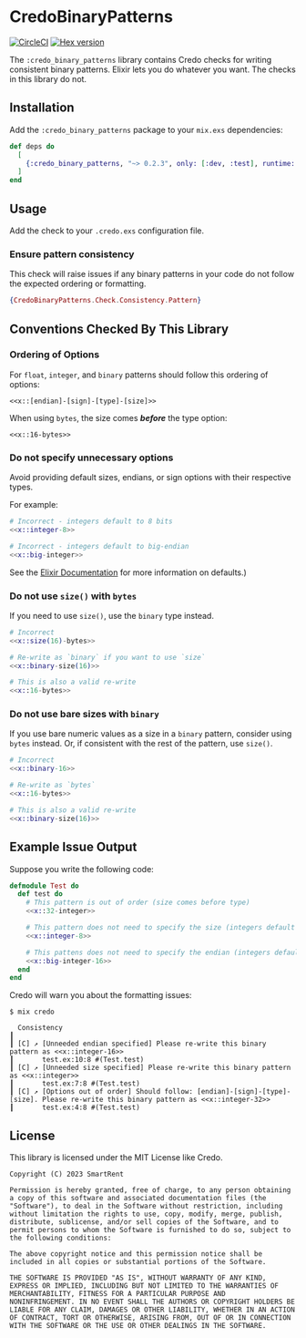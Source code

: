 # CredoBinaryPatterns

[![CircleCI](https://circleci.com/gh/smartrent/credo_binary_patterns.svg?style=svg)](https://circleci.com/gh/smartrent/credo_binary_patterns)
[![Hex version](https://img.shields.io/hexpm/v/credo_binary_patterns.svg "Hex version")](https://hex.pm/packages/credo_binary_patterns)

The `:credo_binary_patterns` library contains Credo checks for
writing consistent binary patterns. Elixir lets you do whatever you want.
The checks in this library do not.

## Installation

Add the `:credo_binary_patterns` package to your `mix.exs` dependencies:

```elixir
def deps do
  [
    {:credo_binary_patterns, "~> 0.2.3", only: [:dev, :test], runtime: false}
  ]
end
```

## Usage

Add the check to your `.credo.exs` configuration file.

### Ensure pattern consistency

This check will raise issues if any binary patterns in your code do not follow the expected ordering or formatting.

```elixir
{CredoBinaryPatterns.Check.Consistency.Pattern}
```

## Conventions Checked By This Library

### Ordering of Options

For `float`, `integer`, and `binary` patterns should follow this ordering of options:

```
<<x::[endian]-[sign]-[type]-[size]>>
```

When using `bytes`, the size comes **_before_** the type option:

```
<<x::16-bytes>>
```

### Do not specify unnecessary options

Avoid providing default sizes, endians, or sign options with their respective types.

For example:

```elixir
# Incorrect - integers default to 8 bits
<<x::integer-8>>

# Incorrect - integers default to big-endian
<<x::big-integer>>
```

See the [Elixir Documentation](https://hexdocs.pm/elixir/1.13.4/Kernel.SpecialForms.html#%3C%3C%3E%3E/1-types) for more information on defaults.)

### Do not use `size()` with `bytes`

If you need to use `size()`, use the `binary` type instead.

```elixir
# Incorrect
<<x::size(16)-bytes>>

# Re-write as `binary` if you want to use `size`
<<x::binary-size(16)>>

# This is also a valid re-write
<<x::16-bytes>>
```

### Do not use bare sizes with `binary`

If you use bare numeric values as a size in a `binary` pattern, consider using `bytes` instead. Or, if consistent with the rest of the pattern, use `size()`.
```elixir
# Incorrect
<<x::binary-16>>

# Re-write as `bytes`
<<x::16-bytes>>

# This is also a valid re-write
<<x::binary-size(16)>>
```

## Example Issue Output

Suppose you write the following code:

```elixir
defmodule Test do
  def test do
    # This pattern is out of order (size comes before type)
    <<x::32-integer>>

    # This pattern does not need to specify the size (integers default to `8`)
    <<x::integer-8>>

    # This pattens does not need to specify the endian (integers default to `big`)
    <<x::big-integer-16>>
  end
end
```

Credo will warn you about the formatting issues:

```
$ mix credo

  Consistency
┃ 
┃ [C] ↗ [Unneeded endian specified] Please re-write this binary pattern as <<x::integer-16>>
┃       test.ex:10:8 #(Test.test)
┃ [C] ↗ [Unneeded size specified] Please re-write this binary pattern as <<x::integer>>
┃       test.ex:7:8 #(Test.test)
┃ [C] ↗ [Options out of order] Should follow: [endian]-[sign]-[type]-[size]. Please re-write this binary pattern as <<x::integer-32>>
┃       test.ex:4:8 #(Test.test)
```

## License

This library is licensed under the MIT License like Credo.

```text
Copyright (C) 2023 SmartRent

Permission is hereby granted, free of charge, to any person obtaining
a copy of this software and associated documentation files (the
"Software"), to deal in the Software without restriction, including
without limitation the rights to use, copy, modify, merge, publish,
distribute, sublicense, and/or sell copies of the Software, and to
permit persons to whom the Software is furnished to do so, subject to
the following conditions:

The above copyright notice and this permission notice shall be
included in all copies or substantial portions of the Software.

THE SOFTWARE IS PROVIDED "AS IS", WITHOUT WARRANTY OF ANY KIND,
EXPRESS OR IMPLIED, INCLUDING BUT NOT LIMITED TO THE WARRANTIES OF
MERCHANTABILITY, FITNESS FOR A PARTICULAR PURPOSE AND
NONINFRINGEMENT. IN NO EVENT SHALL THE AUTHORS OR COPYRIGHT HOLDERS BE
LIABLE FOR ANY CLAIM, DAMAGES OR OTHER LIABILITY, WHETHER IN AN ACTION
OF CONTRACT, TORT OR OTHERWISE, ARISING FROM, OUT OF OR IN CONNECTION
WITH THE SOFTWARE OR THE USE OR OTHER DEALINGS IN THE SOFTWARE.
```
